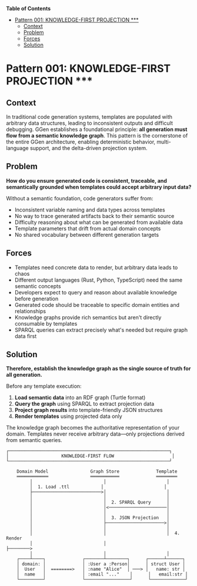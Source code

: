 <!-- START doctoc generated TOC please keep comment here to allow auto update -->
<!-- DON'T EDIT THIS SECTION, INSTEAD RE-RUN doctoc TO UPDATE -->
**Table of Contents**

- [Pattern 001: KNOWLEDGE-FIRST PROJECTION ***](#pattern-001-knowledge-first-projection-)
  - [Context](#context)
  - [Problem](#problem)
  - [Forces](#forces)
  - [Solution](#solution)

<!-- END doctoc generated TOC please keep comment here to allow auto update -->

# Pattern 001: KNOWLEDGE-FIRST PROJECTION ***

## Context

In traditional code generation systems, templates are populated with arbitrary data structures, leading to inconsistent outputs and difficult debugging. GGen establishes a foundational principle: **all generation must flow from a semantic knowledge graph**. This pattern is the cornerstone of the entire GGen architecture, enabling deterministic behavior, multi-language support, and the delta-driven projection system.

## Problem

**How do you ensure generated code is consistent, traceable, and semantically grounded when templates could accept arbitrary input data?**

Without a semantic foundation, code generators suffer from:
- Inconsistent variable naming and data types across templates
- No way to trace generated artifacts back to their semantic source
- Difficulty reasoning about what can be generated from available data
- Template parameters that drift from actual domain concepts
- No shared vocabulary between different generation targets

## Forces

- Templates need concrete data to render, but arbitrary data leads to chaos
- Different output languages (Rust, Python, TypeScript) need the same semantic concepts
- Developers expect to query and reason about available knowledge before generation
- Generated code should be traceable to specific domain entities and relationships
- Knowledge graphs provide rich semantics but aren't directly consumable by templates
- SPARQL queries can extract precisely what's needed but require graph data first

## Solution

**Therefore, establish the knowledge graph as the single source of truth for all generation.**

Before any template execution:

1. **Load semantic data** into an RDF graph (Turtle format)
2. **Query the graph** using SPARQL to extract projection data
3. **Project graph results** into template-friendly JSON structures
4. **Render templates** using projected data only

The knowledge graph becomes the authoritative representation of your domain. Templates never receive arbitrary data—only projections derived from semantic queries.

```
┌─────────────────────────────────────────────────────────────┐
│                    KNOWLEDGE-FIRST FLOW                      │
└─────────────────────────────────────────────────────────────┘

    Domain Model                Graph Store              Template
    ════════════                ═══════════              ════════
         │                           │                       │
         │  1. Load .ttl            │                       │
         ├──────────────────────────>│                       │
         │                           │                       │
         │                           │  2. SPARQL Query      │
         │                           │<──────────────────────│
         │                           │                       │
         │                           │  3. JSON Projection   │
         │                           ├──────────────────────>│
         │                           │                       │
         │                           │                       │  4. Render
         │                           │                       ├────────>
         │                           │                       │
    ┌────┴────┐              ┌───────┴────────┐      ┌──────┴──────┐
    │ domain: │              │ :User a :Person│      │ struct User │
    │  User   │  ========>   │ :name "Alice"  │ ───> │   name: str │
    │  name   │              │ :email "..."    │      │   email:str │
    └─────────┘              └─────────────────┘      └─────────────┘
